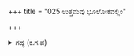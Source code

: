+++
title = "025 ಉತ್ತಮವು ಭೂಲೋಕವಲ್ಲಿಂ"

+++

<details><summary>ಗದ್ಯ (ಕ.ಗ.ಪ) </summary>

25. ಮೇಲೆ ಭೂಲೋಕವು ಉತ್ತಮ, ಭುವಲೋಕ, ಸುವಲೋಕ, ಮಹಲೋಕ, ಜನಲೋಕ, ತಪೋಲೋಕಗಳ ಮೇಲೆ ಸತ್ಯಲೋಕವು ಉತ್ತಮೋತ್ತಮವೆನಿಸುತ್ತದೆ. ಇವುಗಳ ಪಾಲನೆಗಾಗಿ ಲೋಕಪಾಲರನ್ನು ನೇಮಿಸಲಾಗಿದೆ.
</details>
